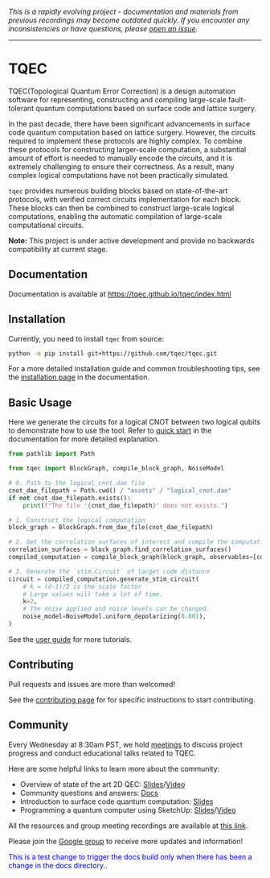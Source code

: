 *This is a rapidly evolving project - documentation and materials from previous recordings may become outdated quickly. If you encounter any inconsistencies or have questions, please [open an issue](https://github.com/tqec/tqec/issues/new/choose).*

---

# TQEC

TQEC(Topological Quantum Error Correction) is a design automation software for representing,
constructing and compiling large-scale fault-tolerant quantum computations based on surface code and lattice surgery.

In the past decade, there have been significant advancements in surface code quantum computation based on lattice surgery.
However, the circuits required to implement these protocols are highly complex. To combine these protocols for constructing larger-scale computation,
a substantial amount of effort is needed to manually encode the circuits, and it is extremely challenging to ensure their correctness.
As a result, many complex logical computations have not been practically simulated.

`tqec` provides numerous building blocks based on state-of-the-art protocols, with verified correct circuits implementation for each block.
These blocks can then be combined to construct large-scale logical computations, enabling the automatic compilation of large-scale computational circuits.

**Note:** This project is under active development and provide no backwards compatibility at current stage.

## Documentation

Documentation is available at <https://tqec.github.io/tqec/index.html>

## Installation

Currently, you need to install `tqec` from source:

```sh
python -m pip install git+https://github.com/tqec/tqec.git
```

For a more detailed installation guide and common troubleshooting tips, see the [installation page](https://tqec.github.io/tqec/user_guide/installation.html) in the documentation.

## Basic Usage

Here we generate the circuits for a logical CNOT between two logical qubits to demonstrate how to use the tool.
Refer to [quick start](https://tqec.github.io/tqec/user_guide/quick_start.html) in the documentation for more detailed explanation.

```py
from pathlib import Path

from tqec import BlockGraph, compile_block_graph, NoiseModel

# 0. Path to the logical_cnot.dae file
cnot_dae_filepath = Path.cwd() / "assets" / "logical_cnot.dae"
if not cnot_dae_filepath.exists():
    print(f"The file '{cnot_dae_filepath}' does not exists.")

# 1. Construct the logical computation
block_graph = BlockGraph.from_dae_file(cnot_dae_filepath)

# 2. Get the correlation surfaces of interest and compile the computation
correlation_surfaces = block_graph.find_correlation_surfaces()
compiled_computation = compile_block_graph(block_graph, observables=[correlation_surfaces[1]])

# 3. Generate the `stim.Circuit` of target code distance
circuit = compiled_computation.generate_stim_circuit(
    # k = (d-1)/2 is the scale factor
    # Large values will take a lot of time.
    k=2,
    # The noise applied and noise levels can be changed.
    noise_model=NoiseModel.uniform_depolarizing(0.001),
)
```

See the [user guide](https://tqec.github.io/tqec/user_guide/index.html) for more tutorials.

## Contributing

Pull requests and issues are more than welcomed!

See the [contributing page](https://tqec.github.io/tqec/contributor_guide.html) for for specific instructions to start contributing.

## Community

Every Wednesday at 8:30am PST, we hold [meetings](https://meet.jit.si/TQEC-design-automation) to discuss project progress and conduct educational talks related to TQEC.

Here are some helpful links to learn more about the community:

- Overview of state of the art 2D QEC: [Slides](https://docs.google.com/presentation/d/1xYBfkVMpA1YEVhpgTZpKvY8zeOO1VyHmRWvx_kDJEU8/edit?usp=sharing)/[Video](https://www.youtube.com/watch?v=aUtH7wdwBAM&t=2s)
- Community questions and answers: [Docs](https://docs.google.com/document/d/1VRBPU5eMGVEcxzgHccd98Ooa7geHGRWJoN_fdB1VClM/edit?usp=sharing)
- Introduction to surface code quantum computation: [Slides](https://docs.google.com/presentation/d/1GxGD9kzDYJA6X47BXGII2qjDVVoub5BsSVrGHRZINO4/edit?usp=sharing)
- Programming a quantum computer using SketchUp: [Slides](https://docs.google.com/presentation/d/1MjFuODipnmF-jDstEnQrqbsOtbSKZyPsuTOMo8wpSJc/edit#slide=id.p)/[Video](https://drive.google.com/file/d/1o1LMiidtYDcVoEFZXsJPb7XdTkZ83VFX/view?usp=drive_link)

All the resources and group meeting recordings are available at [this link](https://docs.google.com/spreadsheets/d/11DSA2wzKLOrfTGNHunFvzsMYeO7jZ8Ny8kpzoC_wKQg/edit?resourcekey=0-PdGFkp5s-4XWihMSxk0UIg&gid=0#gid=0).

Please join the [Google group](https://groups.google.com/g/tqec-design-automation) to receive more updates and information!

<span style="color:blue">This is a test change to trigger the docs build only when there has been a change in the docs directory.</span>.
